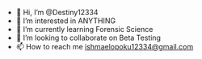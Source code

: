 - 👋 Hi, I’m @Destiny12334
- 👀 I’m interested in ANYTHING
- 🌱 I’m currently learning Forensic Science
- 💞️ I’m looking to collaborate on Beta Testing
- 📫 How to reach me ishmaelopoku12334@gmail.com

<!---
Destiny12334/Destiny12334 is a ✨ special ✨ repository because its `README.md` (this file) appears on your GitHub profile.
You can click the Preview link to take a look at your changes.
--->
